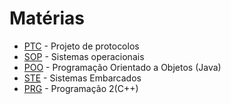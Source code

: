 # Matérias

+ [PTC](PTC) - Projeto de protocolos
+ [SOP](SOP) - Sistemas operacionais
+ [POO](POO) - Programação Orientado a Objetos (Java)
+ [STE](STE) - Sistemas Embarcados
+ [PRG](PRG) - Programação 2(C++)


